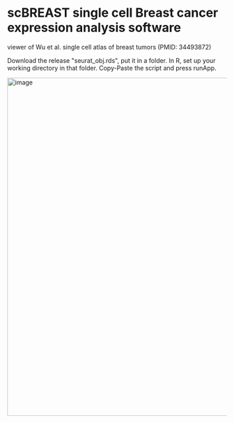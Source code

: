 # scBREAST single cell Breast cancer expression analysis software
viewer of Wu et al. single cell atlas of breast tumors (PMID: 34493872)

Download the release "seurat_obj.rds", put it in a folder. In R, set up your working directory in that folder. Copy-Paste the script and press runApp.

<img width="911" height="775" alt="image" src="https://github.com/user-attachments/assets/fa216af8-a3e6-4d53-817f-b5c738701530" />

